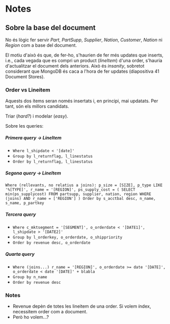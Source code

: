 # Notes

## Sobre la base del document
No és lògic fer servir *Part*, *PartSupp*, *Supplier*, *Nation*, *Customer*, *Nation* ni *Region* com a base del document.

El motiu d'això és que, de fer-ho, s'haurien de fer més updates que inserts, i.e.,
cada vegada que es compri un product (*lineItem*) d'una order, s'hauria d'actualitzar el document dels anteriors. Això és *insanity*,
sobretot considerant que MongoDB és caca a l'hora de fer updates (diapositiva 41 Document Stores).

### Order vs Lineitem
Aquests dos ítems seran només insertats i, en principi, mai updatats. Per tant, són els millors candidats.

Triar (*hard?*) i modelar (*easy*).

Sobre les queries:

##### Primera query -> LineItem
- `Where l_shipdate < '[date]'`
- `Group by l_returnflag, l_linestatus`
- `Order by l_returnflag, l_linestatus`

##### Segona query -> LineItem
 `Where (rellevants, no relatius a joins):
 p_size = [SIZE],
 p_type LIKE '%[TYPE]',
 r_name = '[REGION]',
 ps_supply_cost = (
    SELECT min(ps_supplycost)
    FROM partsupp, supplier, nation, region
    WHERE (joins) AND r_name = ['REGION']
 )
 Order by s_acctbal desc, n_name, s_name, p_partkey`

 ##### Tercera query
- `Where c_mktsegment = '[SEGMENT]', o_orderdate < '[DATE1]', l_shipdate > '[DATE2]'`
- `Group by l_orderkey, o_orderdate, o_shippriority`
- `Order by revenue desc, o_orderdate`


 ##### Quarta query
- `Where (joins...) r_name = '[REGION]', o_orderdate >= date '[DATE]', o_orderdate < date '[DATE]' + blabla`
- `Group by n_name`
- `Order by revenue desc`


 ### Notes
- Revenue depèn de totes les lineitem de una order. Si volem índex, necessitem order com a document.
- Però ho volem...?